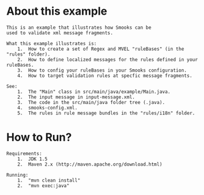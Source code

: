 About this example
==================
    This is an example that illustrates how Smooks can be
    used to validate xml message fragments. 

    What this example illustrates is:
        1.  How to create a set of Regex and MVEL "ruleBases" (in the "rules" folder).
        2.  How to define localized messages for the rules defined in your ruleBases.
        3.  How to config your ruleBases in your Smooks configuration.
        4.  How to target validation rules at specfic message fragments.

    See:
        1.  The "Main" class in src/main/java/example/Main.java.
        2.  The input message in input-message.xml.
        3.  The code in the src/main/java folder tree (.java).
        4.  smooks-config.xml.
        5.  The rules in rule message bundles in the "rules/i18n" folder.

How to Run?
===========
    Requirements:
        1.  JDK 1.5
        2.  Maven 2.x (http://maven.apache.org/download.html)

    Running:
        1.  "mvn clean install"
        2.  "mvn exec:java"
